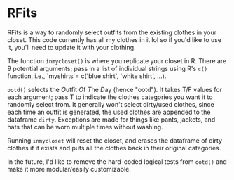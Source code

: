 # RFits
RFits is a way to randomly select outfits from the existing clothes in your closet. This code currently has all my clothes in it lol so if you'd like to use it, you'll need to update it with your clothing.

The function `inmycloset()` is where you replicate your closet in R. There are 9 potential arguments; pass in a list of individual strings using R's `c()` function, i.e., `myshirts = c('blue shirt', 'white shirt', ...).

`ootd()` selects the *O*utfit *O*f *T*he *D*ay (hence "ootd"). It takes T/F values for each argument; pass T to indicate the clothes categories you want it to randomly select from. It generally won't select dirty/used clothes, since each time an outfit is generated, the used clothes are appended to the dataframe `dirty`. Exceptions are made for things like pants, jackets, and hats that can be worn multiple times without washing. 

Running `inmycloset` will reset the closet, and erases the dataframe of dirty clothes if it exists and puts all the clothes back in their original categories. 

In the future, I'd like to remove the hard-coded logical tests from `ootd()` and make it more modular/easily customizable.
